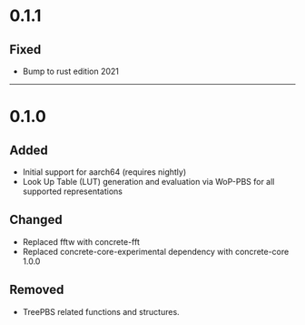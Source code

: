 # 0.1.1

## Fixed

- Bump to rust edition 2021

---

# 0.1.0

## Added

  - Initial support for aarch64 (requires nightly)
  - Look Up Table (LUT) generation and evaluation via WoP-PBS for all supported representations

## Changed

  - Replaced fftw with concrete-fft
  - Replaced concrete-core-experimental dependency with concrete-core 1.0.0
  
## Removed

 - TreePBS related functions and structures.